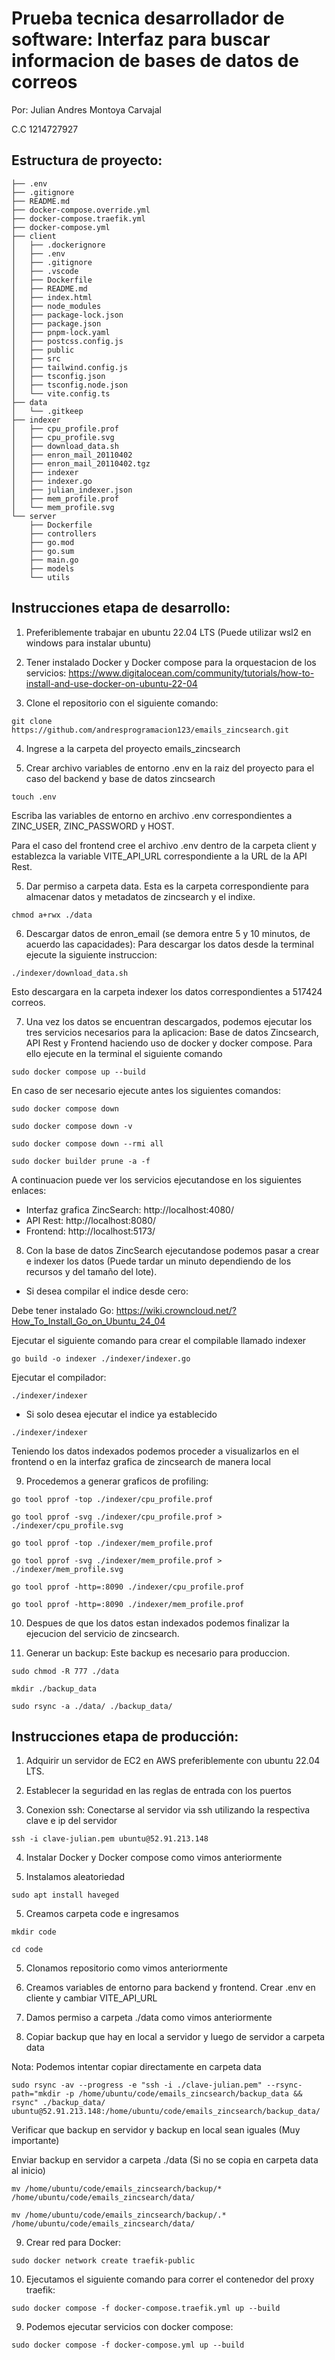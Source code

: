 # Prueba tecnica desarrollador de software: Interfaz para buscar informacion de bases de datos de correos

Por: Julian Andres Montoya Carvajal

C.C 1214727927

## Estructura de proyecto:

```
├── .env
├── .gitignore
├── README.md
├── docker-compose.override.yml
├── docker-compose.traefik.yml
├── docker-compose.yml
├── client
│   ├── .dockerignore
│   ├── .env
│   ├── .gitignore
│   ├── .vscode
│   ├── Dockerfile
│   ├── README.md
│   ├── index.html
│   ├── node_modules
│   ├── package-lock.json
│   ├── package.json
│   ├── pnpm-lock.yaml
│   ├── postcss.config.js
│   ├── public
│   ├── src
│   ├── tailwind.config.js
│   ├── tsconfig.json
│   ├── tsconfig.node.json
│   └── vite.config.ts
├── data
│   └── .gitkeep
├── indexer
│   ├── cpu_profile.prof
│   ├── cpu_profile.svg
│   ├── download_data.sh
│   ├── enron_mail_20110402
│   ├── enron_mail_20110402.tgz
│   ├── indexer
│   ├── indexer.go
│   ├── julian_indexer.json
│   ├── mem_profile.prof
│   └── mem_profile.svg
└── server
    ├── Dockerfile
    ├── controllers
    ├── go.mod
    ├── go.sum
    ├── main.go
    ├── models
    └── utils
```

## Instrucciones etapa de desarrollo: 
1) Preferiblemente trabajar en ubuntu 22.04 LTS (Puede utilizar wsl2 en windows para instalar ubuntu)

2) Tener instalado Docker y Docker compose para la orquestacion de los servicios: https://www.digitalocean.com/community/tutorials/how-to-install-and-use-docker-on-ubuntu-22-04

3) Clone el repositorio con el siguiente comando:

```
git clone https://github.com/andresprogramacion123/emails_zincsearch.git
```

4) Ingrese a la carpeta del proyecto emails_zincsearch

4) Crear archivo variables de entorno .env en la raiz del proyecto para el caso del backend y base de datos zincsearch

```
touch .env
```

Escriba las variables de entorno en archivo .env correspondientes a ZINC_USER, ZINC_PASSWORD y HOST.

Para el caso del frontend cree el archivo .env dentro de la carpeta client y establezca la variable VITE_API_URL correspondiente a la URL de la API Rest.

5) Dar permiso a carpeta data. Esta es la carpeta correspondiente para almacenar datos y metadatos de zincsearch y el indixe.

```
chmod a+rwx ./data
```

6) Descargar datos de enron_email (se demora entre 5 y 10 minutos, de acuerdo las capacidades): Para descargar los datos desde la terminal ejecute la siguiente instruccion:

```
./indexer/download_data.sh
```

Esto descargara en la carpeta indexer los datos correspondientes a 517424 correos.

7) Una vez los datos se encuentran descargados, podemos ejecutar los tres servicios necesarios para la aplicacion: Base de datos Zincsearch, API Rest y Frontend haciendo uso de docker y docker compose. Para ello ejecute en la terminal el siguiente comando

```
sudo docker compose up --build
```

En caso de ser necesario ejecute antes los siguientes comandos:

```
sudo docker compose down
```

```
sudo docker compose down -v
```

```
sudo docker compose down --rmi all
```

```
sudo docker builder prune -a -f
```

A continuacion puede ver los servicios ejecutandose en los siguientes enlaces:

* Interfaz grafica ZincSearch: http://localhost:4080/
* API Rest: http://localhost:8080/
* Frontend: http://localhost:5173/

8) Con la base de datos ZincSearch ejecutandose podemos pasar a crear e indexer los datos (Puede tardar un minuto dependiendo de los recursos y del tamaño del lote).

* Si desea compilar el indice desde cero:

Debe tener instalado Go: https://wiki.crowncloud.net/?How_To_Install_Go_on_Ubuntu_24_04

Ejecutar el siguiente comando para crear el compilable llamado indexer

```
go build -o indexer ./indexer/indexer.go
```

Ejecutar el compilador:

```
./indexer/indexer
```

* Si solo desea ejecutar el indice ya establecido

```
./indexer/indexer
```

Teniendo los datos indexados podemos proceder a visualizarlos en el frontend o en la interfaz grafica de zincsearch de manera local

9) Procedemos a generar graficos de profiling:

```
go tool pprof -top ./indexer/cpu_profile.prof
```

```
go tool pprof -svg ./indexer/cpu_profile.prof > ./indexer/cpu_profile.svg
```

```
go tool pprof -top ./indexer/mem_profile.prof

```

```
go tool pprof -svg ./indexer/mem_profile.prof > ./indexer/mem_profile.svg
```

```
go tool pprof -http=:8090 ./indexer/cpu_profile.prof
```

```
go tool pprof -http=:8090 ./indexer/mem_profile.prof
```

10) Despues de que los datos estan indexados podemos finalizar la ejecucion del servicio de zincsearch.

11) Generar un backup: Este backup es necesario para produccion.

```
sudo chmod -R 777 ./data
```

```
mkdir ./backup_data
```

```
sudo rsync -a ./data/ ./backup_data/
```

## Instrucciones etapa de producción:

1) Adquirir un servidor de EC2 en AWS preferiblemente con ubuntu 22.04 LTS.

2) Establecer la seguridad en las reglas de entrada con los puertos

3) Conexion ssh: Conectarse al servidor via ssh utilizando la respectiva clave e ip del servidor

```
ssh -i clave-julian.pem ubuntu@52.91.213.148
```

4) Instalar Docker y Docker compose como vimos anteriormente

5) Instalamos aleatoriedad

```
sudo apt install haveged
```

5) Creamos carpeta code e ingresamos

```
mkdir code
```

```
cd code
```

5) Clonamos repositorio como vimos anteriormente

6) Creamos variables de entorno para backend y frontend. Crear .env en cliente y cambiar VITE_API_URL

7) Damos permiso a carpeta ./data como vimos anteriormente

8) Copiar backup que hay en local a servidor y luego de servidor a carpeta data

Nota: Podemos intentar copiar directamente en carpeta data

```
sudo rsync -av --progress -e "ssh -i ./clave-julian.pem" --rsync-path="mkdir -p /home/ubuntu/code/emails_zincsearch/backup_data && rsync" ./backup_data/ ubuntu@52.91.213.148:/home/ubuntu/code/emails_zincsearch/backup_data/ 
```

Verificar que backup en servidor y backup en local sean iguales (Muy importante)

Enviar backup en servidor a carpeta ./data (Si no se copia en carpeta data al inicio)

```
mv /home/ubuntu/code/emails_zincsearch/backup/* /home/ubuntu/code/emails_zincsearch/data/
```

```
mv /home/ubuntu/code/emails_zincsearch/backup/.* /home/ubuntu/code/emails_zincsearch/data/
```

9) Crear red para Docker:

```
sudo docker network create traefik-public
```

10) Ejecutamos el siguiente comando para correr el contenedor del proxy traefik:

```
sudo docker compose -f docker-compose.traefik.yml up --build
```

9) Podemos ejecutar servicios con docker compose:

```
sudo docker compose -f docker-compose.yml up --build
```
